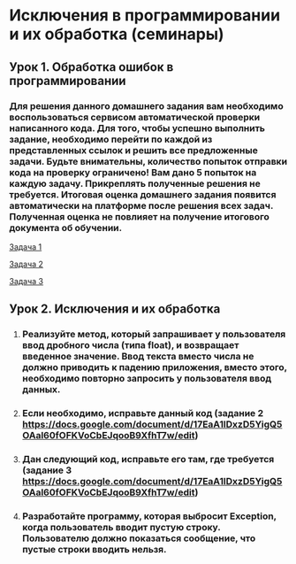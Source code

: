 # Исключения в программировании и их обработка (семинары)

## Урок 1. Обработка ошибок в программировании

### Для решения данного домашнего задания вам необходимо воспользоваться сервисом автоматической проверки написанного кода. Для того, чтобы успешно выполнить задание, необходимо перейти по каждой из представленных ссылок и решить все предложенные задачи. Будьте внимательны, количество попыток отправки кода на проверку ограничено! Вам дано 5 попыток на каждую задачу. Прикреплять полученные решения не требуется. Итоговая оценка домашнего задания появится автоматически на платформе после решения всех задач. Полученная оценка не повлияет на получение итогового документа об обучении.

[Задача 1](https://autotest.gb.ru/problems/12?lesson_id=355099&_ga=2.231171163.514064998.1693193274-2131541711.1687713323)

[Задача 2](https://autotest.gb.ru/problems/7?lesson_id=355099&_ga=2.231171163.514064998.1693193274-2131541711.1687713323)

[Задача 3](https://autotest.gb.ru/problems/8?lesson_id=355099&_ga=2.231171163.514064998.1693193274-2131541711.1687713323)

## Урок 2. Исключения и их обработка

1.  ### Реализуйте метод, который запрашивает у пользователя ввод дробного числа (типа float), и возвращает введенное значение. Ввод текста вместо числа не должно приводить к падению приложения, вместо этого, необходимо повторно запросить у пользователя ввод данных.

2.  ### Если необходимо, исправьте данный код (задание 2 https://docs.google.com/document/d/17EaA1lDxzD5YigQ5OAal60fOFKVoCbEJqooB9XfhT7w/edit)

3.  ### Дан следующий код, исправьте его там, где требуется (задание 3 https://docs.google.com/document/d/17EaA1lDxzD5YigQ5OAal60fOFKVoCbEJqooB9XfhT7w/edit)

4.  ### Разработайте программу, которая выбросит Exception, когда пользователь вводит пустую строку. Пользователю должно показаться сообщение, что пустые строки вводить нельзя.
